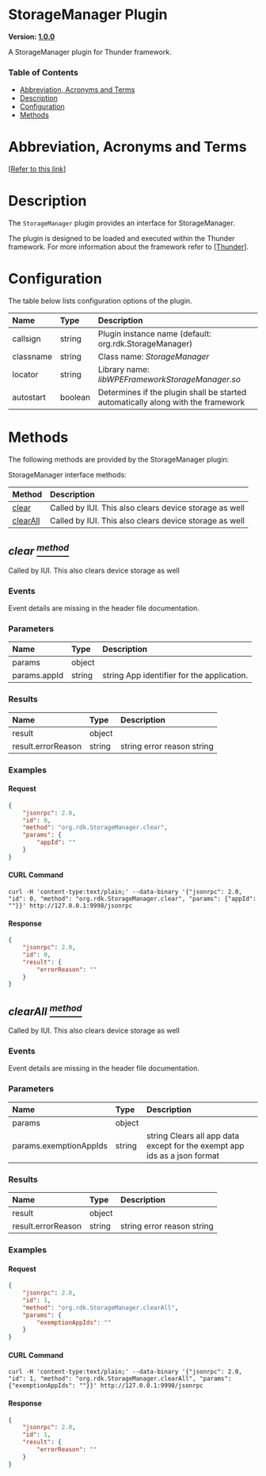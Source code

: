 <!-- Generated automatically, DO NOT EDIT! -->
<a id="head.StorageManager_Plugin"></a>
# StorageManager Plugin

**Version: [1.0.0](https://github.com/rdkcentral/rdkservices/blob/main/StorageManager/CHANGELOG.md)**

A StorageManager plugin for Thunder framework.

### Table of Contents

- [Abbreviation, Acronyms and Terms](#head.Abbreviation,_Acronyms_and_Terms)
- [Description](#head.Description)
- [Configuration](#head.Configuration)
- [Methods](#head.Methods)

<a id="head.Abbreviation,_Acronyms_and_Terms"></a>
# Abbreviation, Acronyms and Terms

[[Refer to this link](userguide/aat.md)]

<a id="head.Description"></a>
# Description

The `StorageManager` plugin provides an interface for StorageManager.

The plugin is designed to be loaded and executed within the Thunder framework. For more information about the framework refer to [[Thunder](#ref.Thunder)].

<a id="head.Configuration"></a>
# Configuration

The table below lists configuration options of the plugin.

| Name | Type | Description |
| :-------- | :-------- | :-------- |
| callsign | string | Plugin instance name (default: org.rdk.StorageManager) |
| classname | string | Class name: *StorageManager* |
| locator | string | Library name: *libWPEFrameworkStorageManager.so* |
| autostart | boolean | Determines if the plugin shall be started automatically along with the framework |

<a id="head.Methods"></a>
# Methods

The following methods are provided by the StorageManager plugin:

StorageManager interface methods:

| Method | Description |
| :-------- | :-------- |
| [clear](#method.clear) | Called by IUI.  This also clears device storage as well |
| [clearAll](#method.clearAll) | Called by IUI.  This also clears device storage as well |

<a id="method.clear"></a>
## *clear [<sup>method</sup>](#head.Methods)*

Called by IUI.  This also clears device storage as well

### Events
Event details are missing in the header file documentation.
### Parameters
| Name | Type | Description |
| :-------- | :-------- | :-------- |
| params | object |  |
| params.appId | string | string App identifier for the application. |
### Results
| Name | Type | Description |
| :-------- | :-------- | :-------- |
| result | object |  |
| result.errorReason | string | string error reason string |

### Examples


#### Request

```json
{
    "jsonrpc": 2.0,
    "id": 0,
    "method": "org.rdk.StorageManager.clear",
    "params": {
        "appId": ""
    }
}
```


#### CURL Command

```curl
curl -H 'content-type:text/plain;' --data-binary '{"jsonrpc": 2.0, "id": 0, "method": "org.rdk.StorageManager.clear", "params": {"appId": ""}}' http://127.0.0.1:9998/jsonrpc
```


#### Response

```json
{
    "jsonrpc": 2.0,
    "id": 0,
    "result": {
        "errorReason": ""
    }
}
```

<a id="method.clearAll"></a>
## *clearAll [<sup>method</sup>](#head.Methods)*

Called by IUI.  This also clears device storage as well

### Events
Event details are missing in the header file documentation.
### Parameters
| Name | Type | Description |
| :-------- | :-------- | :-------- |
| params | object |  |
| params.exemptionAppIds | string | string Clears all app data except for the exempt app ids as a json format |
### Results
| Name | Type | Description |
| :-------- | :-------- | :-------- |
| result | object |  |
| result.errorReason | string | string error reason string |

### Examples


#### Request

```json
{
    "jsonrpc": 2.0,
    "id": 1,
    "method": "org.rdk.StorageManager.clearAll",
    "params": {
        "exemptionAppIds": ""
    }
}
```


#### CURL Command

```curl
curl -H 'content-type:text/plain;' --data-binary '{"jsonrpc": 2.0, "id": 1, "method": "org.rdk.StorageManager.clearAll", "params": {"exemptionAppIds": ""}}' http://127.0.0.1:9998/jsonrpc
```


#### Response

```json
{
    "jsonrpc": 2.0,
    "id": 1,
    "result": {
        "errorReason": ""
    }
}
```


